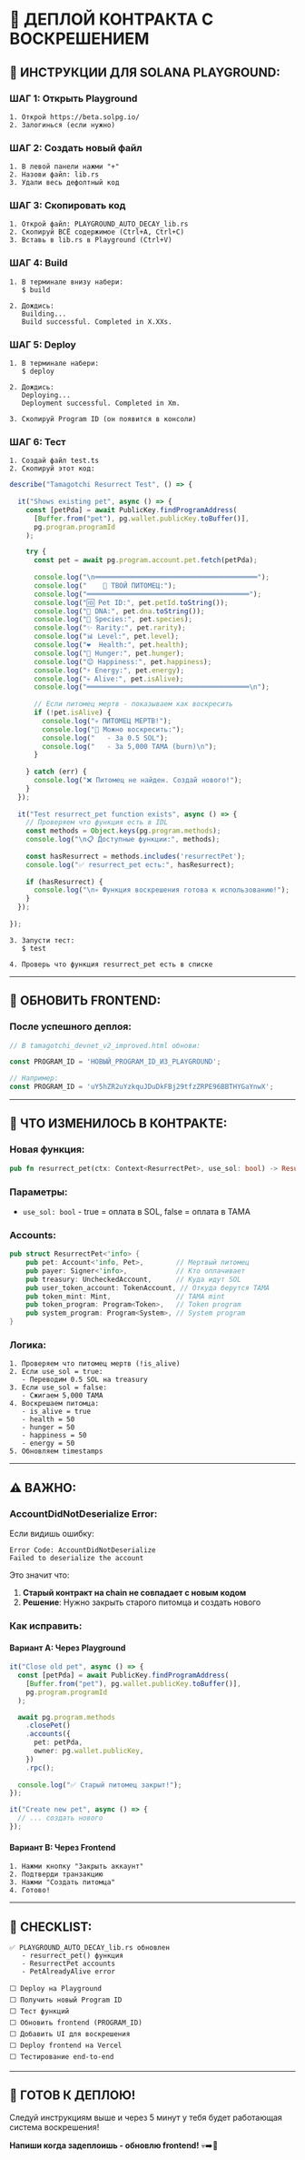 # 🚀 ДЕПЛОЙ КОНТРАКТА С ВОСКРЕШЕНИЕМ

## 📝 **ИНСТРУКЦИИ ДЛЯ SOLANA PLAYGROUND:**

### **ШАГ 1: Открыть Playground**
```
1. Открой https://beta.solpg.io/
2. Залогинься (если нужно)
```

### **ШАГ 2: Создать новый файл**
```
1. В левой панели нажми "+"
2. Назови файл: lib.rs
3. Удали весь дефолтный код
```

### **ШАГ 3: Скопировать код**
```
1. Открой файл: PLAYGROUND_AUTO_DECAY_lib.rs
2. Скопируй ВСЁ содержимое (Ctrl+A, Ctrl+C)
3. Вставь в lib.rs в Playground (Ctrl+V)
```

### **ШАГ 4: Build**
```
1. В терминале внизу набери:
   $ build

2. Дождись:
   Building...
   Build successful. Completed in X.XXs.
```

### **ШАГ 5: Deploy**
```
1. В терминале набери:
   $ deploy

2. Дождись:
   Deploying...
   Deployment successful. Completed in Xm.

3. Скопируй Program ID (он появится в консоли)
```

### **ШАГ 6: Тест**
```
1. Создай файл test.ts
2. Скопируй этот код:
```

```typescript
describe("Tamagotchi Resurrect Test", () => {
  
  it("Shows existing pet", async () => {
    const [petPda] = await PublicKey.findProgramAddress(
      [Buffer.from("pet"), pg.wallet.publicKey.toBuffer()],
      pg.program.programId
    );

    try {
      const pet = await pg.program.account.pet.fetch(petPda);
      
      console.log("\n════════════════════════════════════════");
      console.log("    🐣 ТВОЙ ПИТОМЕЦ:");
      console.log("════════════════════════════════════════");
      console.log("🆔 Pet ID:", pet.petId.toString());
      console.log("🧬 DNA:", pet.dna.toString());
      console.log("🎨 Species:", pet.species);
      console.log("✨ Rarity:", pet.rarity);
      console.log("📊 Level:", pet.level);
      console.log("❤️  Health:", pet.health);
      console.log("🍖 Hunger:", pet.hunger);
      console.log("😊 Happiness:", pet.happiness);
      console.log("⚡ Energy:", pet.energy);
      console.log("💀 Alive:", pet.isAlive);
      console.log("════════════════════════════════════════\n");
      
      // Если питомец мертв - показываем как воскресить
      if (!pet.isAlive) {
        console.log("💀 ПИТОМЕЦ МЕРТВ!");
        console.log("🔧 Можно воскресить:");
        console.log("   - За 0.5 SOL");
        console.log("   - За 5,000 TAMA (burn)\n");
      }
      
    } catch (err) {
      console.log("❌ Питомец не найден. Создай нового!");
    }
  });
  
  it("Test resurrect_pet function exists", async () => {
    // Проверяем что функция есть в IDL
    const methods = Object.keys(pg.program.methods);
    console.log("\n📋 Доступные функции:", methods);
    
    const hasResurrect = methods.includes('resurrectPet');
    console.log("✅ resurrect_pet есть:", hasResurrect);
    
    if (hasResurrect) {
      console.log("\n💀 Функция воскрешения готова к использованию!");
    }
  });
  
});
```

```
3. Запусти тест:
   $ test

4. Проверь что функция resurrect_pet есть в списке
```

---

## 📝 **ОБНОВИТЬ FRONTEND:**

### **После успешного деплоя:**

```javascript
// В tamagotchi_devnet_v2_improved.html обнови:

const PROGRAM_ID = 'НОВЫЙ_PROGRAM_ID_ИЗ_PLAYGROUND';

// Например:
const PROGRAM_ID = 'uY5hZR2uYzkquJDuDkFBj29tfzZRPE96BBTHYGaYnwX';
```

---

## 🎯 **ЧТО ИЗМЕНИЛОСЬ В КОНТРАКТЕ:**

### **Новая функция:**
```rust
pub fn resurrect_pet(ctx: Context<ResurrectPet>, use_sol: bool) -> Result<()>
```

### **Параметры:**
- `use_sol: bool` - true = оплата в SOL, false = оплата в TAMA

### **Accounts:**
```rust
pub struct ResurrectPet<'info> {
    pub pet: Account<'info, Pet>,        // Мертвый питомец
    pub payer: Signer<'info>,            // Кто оплачивает
    pub treasury: UncheckedAccount,      // Куда идут SOL
    pub user_token_account: TokenAccount, // Откуда берутся TAMA
    pub token_mint: Mint,                // TAMA mint
    pub token_program: Program<Token>,   // Token program
    pub system_program: Program<System>, // System program
}
```

### **Логика:**
```
1. Проверяем что питомец мертв (!is_alive)
2. Если use_sol = true:
   - Переводим 0.5 SOL на treasury
3. Если use_sol = false:
   - Сжигаем 5,000 TAMA
4. Воскрешаем питомца:
   - is_alive = true
   - health = 50
   - hunger = 50
   - happiness = 50
   - energy = 50
5. Обновляем timestamps
```

---

## ⚠️ **ВАЖНО:**

### **AccountDidNotDeserialize Error:**

Если видишь ошибку:
```
Error Code: AccountDidNotDeserialize
Failed to deserialize the account
```

Это значит что:
1. **Старый контракт на chain не совпадает с новым кодом**
2. **Решение**: Нужно закрыть старого питомца и создать нового

### **Как исправить:**

#### **Вариант A: Через Playground**
```typescript
it("Close old pet", async () => {
  const [petPda] = await PublicKey.findProgramAddress(
    [Buffer.from("pet"), pg.wallet.publicKey.toBuffer()],
    pg.program.programId
  );

  await pg.program.methods
    .closePet()
    .accounts({
      pet: petPda,
      owner: pg.wallet.publicKey,
    })
    .rpc();
    
  console.log("✅ Старый питомец закрыт!");
});

it("Create new pet", async () => {
  // ... создать нового
});
```

#### **Вариант B: Через Frontend**
```
1. Нажми кнопку "Закрыть аккаунт"
2. Подтверди транзакцию
3. Нажми "Создать питомца"
4. Готово!
```

---

## 🎊 **CHECKLIST:**

```
✅ PLAYGROUND_AUTO_DECAY_lib.rs обновлен
   - resurrect_pet() функция
   - ResurrectPet accounts
   - PetAlreadyAlive error

⬜ Deploy на Playground
⬜ Получить новый Program ID
⬜ Тест функций
⬜ Обновить frontend (PROGRAM_ID)
⬜ Добавить UI для воскрешения
⬜ Deploy frontend на Vercel
⬜ Тестирование end-to-end
```

---

## 🚀 **ГОТОВ К ДЕПЛОЮ!**

Следуй инструкциям выше и через 5 минут у тебя будет работающая система воскрешения!

**Напиши когда задеплоишь - обновлю frontend!** 💀➡️🐣


